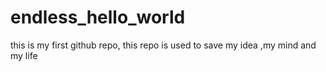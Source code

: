 # endless_hello_world
this is my first github repo, this repo is used to save my idea ,my mind and my life 
